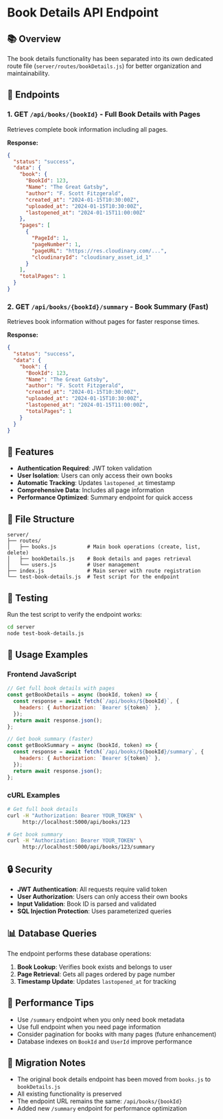 # Book Details API Endpoint

## 📚 Overview

The book details functionality has been separated into its own dedicated route file (`server/routes/bookDetails.js`) for better organization and maintainability.

## 🚀 Endpoints

### 1. **GET `/api/books/{bookId}`** - Full Book Details with Pages

Retrieves complete book information including all pages.

**Response:**

```json
{
  "status": "success",
  "data": {
    "book": {
      "BookId": 123,
      "Name": "The Great Gatsby",
      "author": "F. Scott Fitzgerald",
      "created_at": "2024-01-15T10:30:00Z",
      "uploaded_at": "2024-01-15T10:30:00Z",
      "lastopened_at": "2024-01-15T11:00:00Z"
    },
    "pages": [
      {
        "PageId": 1,
        "pageNumber": 1,
        "pageURL": "https://res.cloudinary.com/...",
        "cloudinaryId": "cloudinary_asset_id_1"
      }
    ],
    "totalPages": 1
  }
}
```

### 2. **GET `/api/books/{bookId}/summary`** - Book Summary (Fast)

Retrieves book information without pages for faster response times.

**Response:**

```json
{
  "status": "success",
  "data": {
    "book": {
      "BookId": 123,
      "Name": "The Great Gatsby",
      "author": "F. Scott Fitzgerald",
      "created_at": "2024-01-15T10:30:00Z",
      "uploaded_at": "2024-01-15T10:30:00Z",
      "lastopened_at": "2024-01-15T11:00:00Z",
      "totalPages": 1
    }
  }
}
```

## 🔧 Features

- **Authentication Required**: JWT token validation
- **User Isolation**: Users can only access their own books
- **Automatic Tracking**: Updates `lastopened_at` timestamp
- **Comprehensive Data**: Includes all page information
- **Performance Optimized**: Summary endpoint for quick access

## 📁 File Structure

```
server/
├── routes/
│   ├── books.js          # Main book operations (create, list, delete)
│   ├── bookDetails.js    # Book details and pages retrieval
│   └── users.js          # User management
├── index.js              # Main server with route registration
└── test-book-details.js  # Test script for the endpoint
```

## 🧪 Testing

Run the test script to verify the endpoint works:

```bash
cd server
node test-book-details.js
```

## 📱 Usage Examples

### Frontend JavaScript

```javascript
// Get full book details with pages
const getBookDetails = async (bookId, token) => {
  const response = await fetch(`/api/books/${bookId}`, {
    headers: { Authorization: `Bearer ${token}` },
  });
  return await response.json();
};

// Get book summary (faster)
const getBookSummary = async (bookId, token) => {
  const response = await fetch(`/api/books/${bookId}/summary`, {
    headers: { Authorization: `Bearer ${token}` },
  });
  return await response.json();
};
```

### cURL Examples

```bash
# Get full book details
curl -H "Authorization: Bearer YOUR_TOKEN" \
     http://localhost:5000/api/books/123

# Get book summary
curl -H "Authorization: Bearer YOUR_TOKEN" \
     http://localhost:5000/api/books/123/summary
```

## 🔒 Security

- **JWT Authentication**: All requests require valid token
- **User Authorization**: Users can only access their own books
- **Input Validation**: Book ID is parsed and validated
- **SQL Injection Protection**: Uses parameterized queries

## 📊 Database Queries

The endpoint performs these database operations:

1. **Book Lookup**: Verifies book exists and belongs to user
2. **Page Retrieval**: Gets all pages ordered by page number
3. **Timestamp Update**: Updates `lastopened_at` for tracking

## 🚀 Performance Tips

- Use `/summary` endpoint when you only need book metadata
- Use full endpoint when you need page information
- Consider pagination for books with many pages (future enhancement)
- Database indexes on `BookId` and `UserId` improve performance

## 🔄 Migration Notes

- The original book details endpoint has been moved from `books.js` to `bookDetails.js`
- All existing functionality is preserved
- The endpoint URL remains the same: `/api/books/{bookId}`
- Added new `/summary` endpoint for performance optimization
